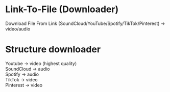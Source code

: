 # Link-To-File (Downloader)
Download File From Link (SoundCloud/YouTube/Spotify/TikTok/Pinterest) -> video/audio

# Structure downloader
Youtube -> video (highest quality)  
SoundCloud -> audio  
Spotify -> audio  
TikTok -> video  
Pinterest -> video  
